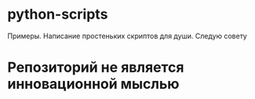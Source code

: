 # python-scripts
Примеры. Написание простеньких скриптов для души. Следую совету
# Репозиторий не является инновационной мыслью
